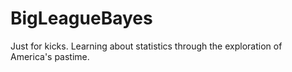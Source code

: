 # BigLeagueBayes
Just for kicks. Learning about statistics through the exploration of America's pastime.
